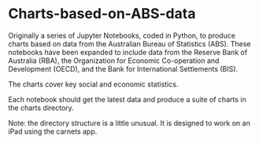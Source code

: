 # Charts-based-on-ABS-data

Originally a series of Jupyter Notebooks, coded in Python, to 
produce charts based on data from the Australian Bureau of Statistics (ABS).
These notebooks have been expanded to include data from the 
Reserve Bank of Australia (RBA), the Organization for Economic 
Co-operation and Development (OECD), and the Bank for International
Settlements (BIS).

The charts cover key social and economic statistics. 

Each notebook should get the latest data and produce a suite of
charts in the charts directory. 

Note: the directory structure is a little unusual. It is
designed to work on an iPad using the carnets app. 
